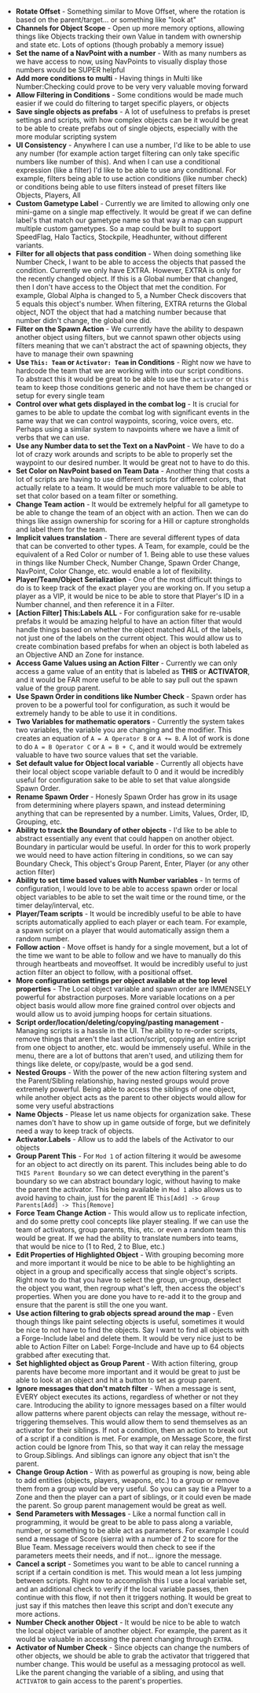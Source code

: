  - **Rotate Offset** - Something similar to Move Offset, where the rotation is
   based on the parent/target... or something like "look at"
 - **Channels for Object Scope** - Open up more memory options, allowing things
   like Objects tracking their own Value in tandem with ownership and state
etc. Lots of options (though probably a memory issue)
 - **Set the name of a NavPoint with a number** - With as many numbers as we
   have access to now, using NavPoints to visually display those numbers would
be SUPER helpful
 - **Add more conditions to multi** - Having things in Multi like
   Number:Checking could prove to be very very valuable moving forward
 - **Allow Filtering in Conditions** - Some conditions would be made much
   easier if we could do filtering to target specific players, or objects
 - **Save single objects as prefabs** - A lot of usefulness to prefabs is
   preset settings and scripts, with how complex objects can be it would be
great to be able to create prefabs out of single objects, especially with the
more modular scripting system
 - **UI Consistency** - Anywhere I can use a number, I'd like to be able to use
   any number (for example action target filtering can only take specific
numbers like number of this). And when I can use a conditional expression (like
a filter) I'd like to be able to use any conditional. For example, filters
being able to use action conditions (like number check) or conditions being
able to use filters instead of preset filters like Objects, Players, All
 - **Custom Gametype Label** - Currently we are limited to allowing only one
   mini-game on a single map effectively. It would be great if we can define
label's that match our gametype name so that way a map can suppurt multiple
custom gametypes. So a map could be built to support SpeedFlag, Halo Tactics,
Stockpile, Headhunter, without different variants.
 - **Filter for all objects that pass condition** - When doing something like
   Number Check, I want to be able to access the objects that passed the
condition. Currently we only have EXTRA. However, EXTRA is only for the
recently changed object. If this is a Global number that changed, then I don't
have access to the Object that met the condition. For example, Global Alpha is
changed to 5, a Number Check discovers that 5 equals this object's number. When
filtering, EXTRA returns the Global object, NOT the object that had a matching
number because that number didn't change, the global one did.
 - **Filter on the Spawn Action** - We currently have the ability to despawn
   another object using filters, but we cannot spawn other objects using
filters meaning that we can't abstract the act of spawning objects, they have
to manage their own spawning
 - **Use `This: Team` or `Activator: Team` in Conditions** - Right now we have
   to hardcode the team that we are working with into our script conditions. To
abstract this it would be great to be able to use the `activator` or `this`
team to keep those conditions generic and not have them be changed or setup for
every single team
 - **Control over what gets displayed in the combat log** - It is crucial for
   games to be able to update the combat log with significant events in the
same way that we can control waypoints, scoring, voice overs, etc. Perhaps
using a similar system to navpoints where we have a limit of verbs that we can
use.
 - **Use any Number data to set the Text on a NavPoint** - We have to do a lot
   of crazy work arounds and scripts to be able to properly set the waypoint to
our desired number. It would be great not to have to do this.
 - **Set Color on NavPoint based on Team Data** - Another thing that costs a
   lot of scripts are having to use different scripts for different colors,
that actually relate to a team. It would be much more valuable to be able to
set that color based on a team filter or something.
 - **Change Team action** - It would be extremely helpful for all gametype to
   be able to change the team of an object with an action. Then we can do
things like assign ownership for scoring for a Hill or capture strongholds and
label them for the team.
 - **Implicit values translation** - There are several different types of data
   that can be converted to other types. A Team, for example, could be the
equivalent of a Red Color or number of 1. Being able to use these values in
things like Number Check, Number Change, Spawn Order Change, NavPoint, Color
Change, etc. would enable a lot of flexibility.
 - **Player/Team/Object Serialization** - One of the most difficult things to
   do is to keep track of the exact player you are working on. If you setup a
player as a VIP, it would be nice to be able to store that Player's ID in a
Number channel, and then reference it in a Filter.
 - **[Action Filter] This:Labels ALL** - For configuration sake for re-usable
   prefabs it would be amazing helpful to have an action filter that would
handle things based on whether the object matched ALL of the labels, not just
one of the labels on the current object. This would allow us to create
combination based prefabs for when an object is both labeled as an Objective
AND an Zone for instance.
 - **Access Game Values using an Action Filter** - Currently we can only access
   a game value of an entity that is labeled as **THIS** or **ACTIVATOR**, and
it would be FAR more useful to be able to say pull out the spawn value of the
group parent.
 - **Use Spawn Order in conditions like Number Check** - Spawn order has proven
   to be a powerful tool for configuration, as such it would be extremely handy
to be able to use it in conditions.
 - **Two Variables for mathematic operators** - Currently the system takes two
   variables, the variable you are changing and the modifier. This creates an
equation of `A = A Operator B` or `A += B`. A lot of work is done to do `A = B
Operator C` or `A = B + C`, and it would would be extremely valuable to have
two source values that set the variable.
 - **Set default value for Object local variable** - Currently all objects have
   their local object scope variable default to 0 and it would be incredibly
useful for configuration sake to be able to set that value alongside Spawn
Order.
 - **Rename Spawn Order** - Honesly Spawn Order has grow in its usage from
   determining where players spawn, and instead determining anything that can
be represented by a number. Limits, Values, Order, ID, Grouping, etc.
 - **Ability to track the Boundary of other objects** - I'd like to be able to
   abstract essentially any event that could happen on another object. Boundary
in particular would be useful. In order for this to work properly we would need
to have action filtering in conditions, so we can say Boundary Check, This
object's Group Parent, Enter, Player (or any other action filter)
 - **Ability to set time based values with Number variables** - In terms of
   configuration, I would love to be able to access spawn order or local object
variables to be able to set the wait time or the round time, or the timer
delay/interval, etc.
 - **Player/Team scripts** - It would be incredibly useful to be able to have
   scripts automatically applied to each player or each team. For example, a
spawn script on a player that would automatically assign them a random number.
 - **Follow action** - Move offset is handy for a single movement, but a lot of
   the time we want to be able to follow and we have to manually do this
through heartbeats and moveoffset. It would be incredibly useful to just action
filter an object to follow, with a positional offset.
 - **More configuration settings per object available at the top level
   properties** - The Local object variable and spawn order are IMMENSELY
powerful for abstraction purposes. More variable locations on a per object
basis would allow more fine grained control over objects and would allow us to
avoid jumping hoops for certain situations.
 - **Script order/location/deleting/copying/pasting management** - Managing
   scripts is a hassle in the UI. The ability to re-order scripts, remove
things that aren't the last action/script, copying an entire script from one
object to another, etc. would be immensely useful. While in the menu, there are
a lot of buttons that aren't used, and utilizing them for things like delete,
or copy/paste, would be a god send.
 - **Nested Groups** - With the power of the new action filtering system and
   the Parent/Sibling relationship, having nested groups would prove extremely
powerful. Being able to access the siblings of one object, while another object
acts as the parent to other objects would allow for some very useful
abstractions
 - **Name Objects** - Please let us name objects for organization sake. These
   names don't have to show up in game outside of forge, but we definitely need
a way to keep track of objects.
 - **Activator.Labels** - Allow us to add the labels of the Activator to our
   objects
 - **Group Parent This** - For `Mod 1` of action filtering it would be awesome
   for an object to act directly on its parent. This includes being able to do
`THIS Parent Boundary` so we can detect everything in the parent's boundary so
we can abstract boundary logic, without having to make the parent the
activator. This being available in `Mod 1` also allows us to avoid having to
chain, just for the parent IE `This[Add] -> Group Parents[Add] -> This[Remove]`
 - **Force Team Change Action** - This would allow us to replicate infection,
   and do some pretty cool concepts like player stealing. If we can use the
team of activators, group parents, this, etc. or even a random team this would
be great. If we had the ability to translate numbers into teams, that would be
nice to (1 to Red, 2 to Blue, etc.)
 - **Edit Properties of Highlighted Object** - With grouping becoming more and
   more important it would be nice to be able to be highlighting an object in a
group and specifically access that single object's scripts. Right now to do
that you have to select the group, un-group, deselect the object you want, then
regroup what's left, then access the object's properties. When you are done you
have to re-add it to the group and ensure that the parent is still the one you
want.
 - **Use action filtering to grab objects spread around the map** - Even though
   things like paint selecting objects is useful, sometimes it would be nice to
not have to find the objects. Say I want to find all objects with a
Forge-Include label and delete them. It would be very nice just to be able to
Action Filter on Label: Forge-Include and have up to 64 objects grabbed after
executing that.
 - **Set highlighted object as Group Parent** - With action filtering, group
   parents have become more important and it would be great to just be able to
look at an object and hit a button to set as group parent.
 - **Ignore messages that don't match filter** - When a message is sent, EVERY
   object executes its actions, regardless of whether or not they care.
Introducing the ability to ignore messages based on a filter would allow
patterns where parent objects can relay the message, without re-triggering
themselves. This would allow them to send themselves as an activator for their
siblings. If not a condition, then an action to break out of a script if a
condition is met. For example, on Message Score, the first action could be
Ignore from This, so that way it can relay the message to Group.Siblings. And
siblings can ignore any object that isn't the parent.
 - **Change Group Action** - With as powerful as grouping is now, being able to
   add entities (objects, players, weapons, etc.) to a group or remove them
from a group would be very useful. So you can say tie a Player to a Zone and
then the player can a part of siblings, or it could even be made the parent. So
group parent management would be great as well.
 - **Send Parameters with Messages** - Like a normal function call in
   programming, it would be great to be able to pass along a variable, number,
or something to be able act as parameters. For example I could send a message
of Score (sierra) with a number of 2 to score for the Blue Team. Message
receivers would then check to see if the parameters meets their needs, and if
not... ignore the message.
 - **Cancel a script** - Sometimes you want to be able to cancel running a
   script if a certain condition is met. This would mean a lot less jumping
between scripts. Right now to accomplish this I use a local variable set, and
an additional check to verify if the local variable passes, then continue with
this flow, if not then it triggers nothing. It would be great to just say if
this matches then leave this script and don't execute any more actions.
 - **Number Check another Object** - It would be nice to be able to watch the
   local object variable of another object. For example, the parent as it would
be valuable in accessing the parent changing through `EXTRA`.
 - **Activator of Number Check** - Since objects can change the numbers of
   other objects, we should be able to grab the activator that triggered that
number change. This would be useful as a messaging protocol as well. Like the
parent changing the variable of a sibling, and using that `ACTIVATOR` to gain
access to the parent's properties.
